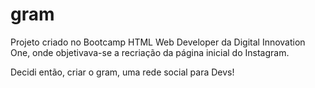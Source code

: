 # </Dev>gram

Projeto criado no Bootcamp HTML Web Developer da Digital Innovation One, onde objetivava-se a
recriação da página inicial do Instagram.

Decidi então, criar o </Dev>gram, uma rede social para Devs!